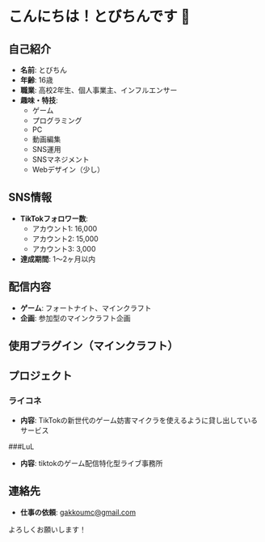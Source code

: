 # こんにちは！とびちんです 🌟

## 自己紹介

- **名前**: とびちん
- **年齢**: 16歳
- **職業**: 高校2年生、個人事業主、インフルエンサー
- **趣味・特技**:
  - ゲーム
  - プログラミング
  - PC
  - 動画編集
  - SNS運用
  - SNSマネジメント
  - Webデザイン（少し）

## SNS情報

- **TikTokフォロワー数**:
  - アカウント1: 16,000
  - アカウント2: 15,000
  - アカウント3: 3,000
- **達成期間**: 1〜2ヶ月以内

## 配信内容

- **ゲーム**: フォートナイト、マインクラフト
- **企画**: 参加型のマインクラフト企画

## 使用プラグイン（マインクラフト）

## プロジェクト

### ライコネ

- **内容**: TikTokの新世代のゲーム妨害マイクラを使えるように貸し出しているサービス

###LuL

- **内容**: tiktokのゲーム配信特化型ライブ事務所
 
## 連絡先

- **仕事の依頼**: gakkoumc@gmail.com

よろしくお願いします！

